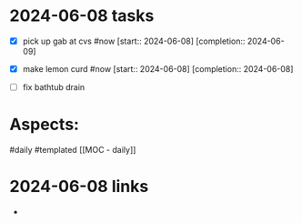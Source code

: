 
# 2024-06-08 tasks

- [x] pick up gab at cvs #now  [start:: 2024-06-08]  [completion:: 2024-06-09]
- [x] make lemon curd #now  [start:: 2024-06-08]  [completion:: 2024-06-08]
- [ ] fix bathtub drain




# Aspects:
#daily #templated
[[MOC - daily]]

# 2024-06-08 links
- 


